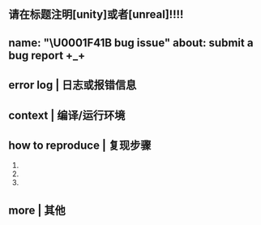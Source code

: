 请在标题注明[unity]或者[unreal]!!!!
---
name: "\U0001F41B bug issue"
about: submit a bug report +_+
---

## error log | 日志或报错信息

## context | 编译/运行环境

## how to reproduce | 复现步骤
1.
2.
3.

## more | 其他
